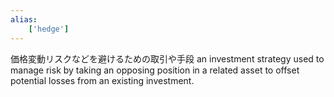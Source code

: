 ```yaml
---
alias:
    ['hedge']
---
```

価格変動リスクなどを避けるための取引や手段
an investment strategy used to manage risk by taking an opposing position in a related asset to offset potential losses from an existing investment.